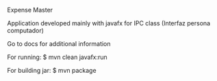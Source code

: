 Expense Master

Application developed mainly with javafx for IPC class (Interfaz persona computador)

Go to docs for additional information

For running:
$ mvn clean javafx:run

For building jar:
$ mvn package